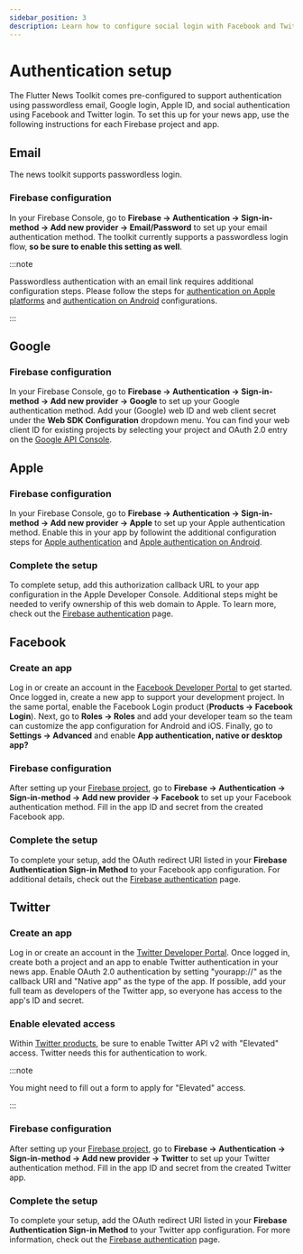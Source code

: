 ```yaml
---
sidebar_position: 3
description: Learn how to configure social login with Facebook and Twitter.
---
```


# Authentication setup

The Flutter News Toolkit comes pre-configured to support authentication using passwordless email, Google login, Apple ID, and social authentication using Facebook and Twitter login. To set this up for your news app, use the following instructions for each Firebase project and app.

## Email

The news toolkit supports passwordless login.

### Firebase configuration

In your Firebase Console, go to **Firebase -> Authentication -> Sign-in-method -> Add new provider -> Email/Password** to set up your email authentication method. The toolkit currently supports a passwordless login flow, **so be sure to enable this setting as well**.

:::note

Passwordless authentication with an email link requires additional configuration steps. Please follow the steps for [authentication on Apple platforms](https://firebase.google.com/docs/auth/ios/email-link-auth?authuser=0) and [authentication on Android](https://firebase.google.com/docs/auth/android/email-link-auth?authuser=0) configurations.

:::

## Google

### Firebase configuration

In your Firebase Console, go to **Firebase -> Authentication -> Sign-in-method -> Add new provider -> Google** to set up your Google authentication method. Add your (Google) web ID and web client secret under the **Web SDK Configuration** dropdown menu. You can find your web client ID for existing projects by selecting your project and OAuth 2.0 entry on the [Google API Console](https://console.cloud.google.com/apis/credentials).

## Apple

### Firebase configuration

In your Firebase Console, go to **Firebase -> Authentication -> Sign-in-method -> Add new provider -> Apple** to set up your Apple authentication method. Enable this in your app by followint the additional configuration steps for [Apple authentication](https://firebase.google.com/docs/auth/ios/apple?authuser=0) and [Apple authentication on Android](https://firebase.google.com/docs/auth/android/apple?authuser=0).

### Complete the setup

To complete setup, add this authorization callback URL to your app configuration in the Apple Developer Console. Additional steps might be needed to verify ownership of this web domain to Apple. To learn more, check out the [Firebase authentication](https://firebase.google.com/docs/auth/?authuser=0) page.

## Facebook

### Create an app

Log in or create an account in the [Facebook Developer Portal](https://developers.facebook.com/apps/) to get started. Once logged in, create a new app to support your development project. In the same portal, enable the Facebook Login product (**Products -> Facebook Login**). Next, go to **Roles -> Roles** and add your developer team so the team can customize the app configuration for Android and iOS. Finally, go to **Settings -> Advanced** and enable **App authentication, native or desktop app?**

### Firebase configuration

After setting up your [Firebase project](https://flutter.github.io/news_toolkit/project_configuration/firebase), go to **Firebase -> Authentication -> Sign-in-method -> Add new provider -> Facebook** to set up your Facebook authentication method. Fill in the app ID and secret from the created Facebook app.

### Complete the setup

To complete your setup, add the OAuth redirect URI listed in your **Firebase Authentication Sign-in Method** to your Facebook app configuration. For additional details, check out the [Firebase authentication](https://firebase.google.com/docs/auth/?authuser=0) page.

## Twitter

### Create an app

Log in or create an account in the [Twitter Developer Portal](https://developer.twitter.com/). Once logged in, create both a project and an app to enable Twitter authentication in your news app. Enable OAuth 2.0 authentication by setting "yourapp://" as the callback URI and "Native app" as the type of the app. If possible, add your full team as developers of the Twitter app, so everyone has access to the app's ID and secret.

### Enable elevated access

Within [Twitter products](https://developer.twitter.com/en/portal/products), be sure to enable Twitter API v2 with "Elevated" access. Twitter needs this for authentication to work.

:::note

You might need to fill out a form to apply for "Elevated" access.

:::

### Firebase configuration

After setting up your [Firebase project](https://flutter.github.io/news_toolkit/project_configuration/firebase), go to **Firebase -> Authentication -> Sign-in-method -> Add new provider -> Twitter** to set up your Twitter authentication method. Fill in the app ID and secret from the created Twitter app.

### Complete the setup

To complete your setup, add the OAuth redirect URI listed in your **Firebase Authentication Sign-in Method** to your Twitter app configuration. For more information, check out the [Firebase authentication](https://firebase.google.com/docs/auth/?authuser=0) page.
